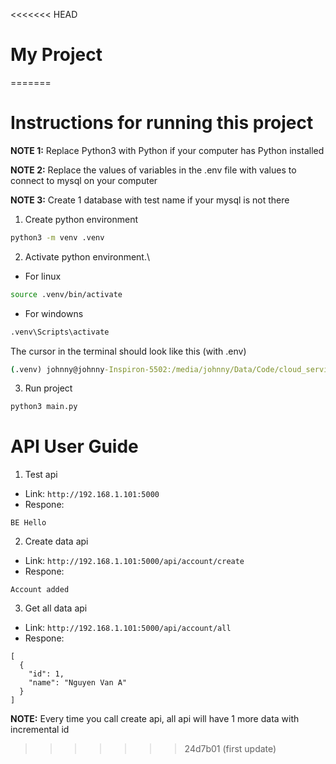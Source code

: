 <<<<<<< HEAD
# My Project
=======
# Instructions for running this project

**NOTE 1:**
Replace Python3 with Python if your computer has Python installed

**NOTE 2:**
Replace the values of variables in the .env file with values to connect to mysql on your computer

**NOTE 3:**
Create 1 database with test name if your mysql is not there 

1. Create python environment
```bash
python3 -m venv .venv
```

2. Activate python environment.\

- For linux
```bash
source .venv/bin/activate 
```
- For windowns
```bash
.venv\Scripts\activate
```
The cursor in the terminal should look like this (with .env)
```cmd
(.venv) johnny@johnny-Inspiron-5502:/media/johnny/Data/Code/cloud_service/be_test$
```

3. Run project
```bash
python3 main.py
```

# API User Guide
1. Test api
- Link: `http://192.168.1.101:5000`
- Respone: 
```console
BE Hello
```

2. Create data api
- Link: `http://192.168.1.101:5000/api/account/create`
- Respone: 
```console
Account added
```

3. Get all data api
- Link: `http://192.168.1.101:5000/api/account/all`
- Respone: 
```console
[
  {
    "id": 1,
    "name": "Nguyen Van A"
  }
]
```

**NOTE:**
Every time you call create api, all api will have 1 more data with incremental id
>>>>>>> 24d7b01 (first update)
